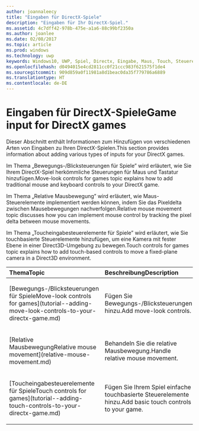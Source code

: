 ```yaml
---
author: joannaleecy
title: "Eingaben für DirectX-Spiele"
description: "Eingaben für Ihr DirectX-Spiel."
ms.assetid: 4c7dff42-978b-475e-a1a6-88c99bf2350a
ms.author: joanlee
ms.date: 02/08/2017
ms.topic: article
ms.prod: windows
ms.technology: uwp
keywords: Windows10, UWP, Spiel, Directx, Eingabe, Maus, Touch, Steuerelement
ms.openlocfilehash: d0494015e4cd2811cc0f21ccc983f621575f1de4
ms.sourcegitcommit: 909d859a0f11981a8d1beac0da35f779786a6889
ms.translationtype: HT
ms.contentlocale: de-DE
---
```

# <a name="game-input-for-directx-games"></a><span data-ttu-id="f2600-104">Eingaben für DirectX-Spiele</span><span class="sxs-lookup"><span data-stu-id="f2600-104">Game input for DirectX games</span></span>

<span data-ttu-id="f2600-105">Dieser Abschnitt enthält Informationen zum Hinzufügen von verschiedenen Arten von Eingaben zu Ihren DirectX-Spielen.</span><span class="sxs-lookup"><span data-stu-id="f2600-105">This section provides information about adding various types of inputs for your DirectX games.</span></span>

<span data-ttu-id="f2600-106">Im Thema „Bewegungs-/Blicksteuerungen für Spiele” wird erläutert, wie Sie Ihrem DirectX-Spiel herkömmliche Steuerungen für Maus und Tastatur hinzufügen.</span><span class="sxs-lookup"><span data-stu-id="f2600-106">Move-look controls for games topic explains how to add traditional mouse and keyboard controls to your DirectX game.</span></span>

<span data-ttu-id="f2600-107">Im Thema „Relative Mausbewegung” wird erläutert, wie Maus-Steuerelemente implementiert werden können, indem Sie das Pixeldelta zwischen Mausebewegungen nachverfolgen.</span><span class="sxs-lookup"><span data-stu-id="f2600-107">Relative mouse movement topic discusses how you can implement mouse control by tracking the pixel delta between mouse movements.</span></span>

<span data-ttu-id="f2600-108">Im Thema „Toucheingabesteuerelemente für Spiele” wird erläutert, wie Sie touchbasierte Steuerelemente hinzufügen, um eine Kamera mit fester Ebene in einer Direct3D-Umgebung zu bewegen.</span><span class="sxs-lookup"><span data-stu-id="f2600-108">Touch controls for games topic explains how to add touch-based controls to move a fixed-plane camera in a Direct3D environment.</span></span>

<table>
<colgroup>
<col width="50%" />
<col width="50%" />
</colgroup>
<thead>
<tr class="header">
<th align="left"><span data-ttu-id="f2600-109">Thema</span><span class="sxs-lookup"><span data-stu-id="f2600-109">Topic</span></span></th>
<th align="left"><span data-ttu-id="f2600-110">Beschreibung</span><span class="sxs-lookup"><span data-stu-id="f2600-110">Description</span></span></th>
</tr>
</thead>
<tbody>
<tr class="odd">
<td align="left"><p>[<span data-ttu-id="f2600-111">Bewegungs-/Blicksteuerungen für Spiele</span><span class="sxs-lookup"><span data-stu-id="f2600-111">Move-look controls for games</span></span>](tutorial--adding-move-look-controls-to-your-directx-game.md)</p></td>
<td align="left"><p><span data-ttu-id="f2600-112">Fügen Sie Bewegungs-/Blicksteuerungen hinzu.</span><span class="sxs-lookup"><span data-stu-id="f2600-112">Add move-look controls.</span></span></p></td>
</tr>
<tr class="even">
<td align="left"><p>[<span data-ttu-id="f2600-113">Relative Mausbewegung</span><span class="sxs-lookup"><span data-stu-id="f2600-113">Relative mouse movement</span></span>](relative-mouse-movement.md)</p></td>
<td align="left"><p><span data-ttu-id="f2600-114">Behandeln Sie die relative Mausbewegung.</span><span class="sxs-lookup"><span data-stu-id="f2600-114">Handle relative mouse movement.</span></span></p></td>
</tr>
<tr class="odd">
<td align="left"><p>[<span data-ttu-id="f2600-115">Toucheingabesteuerelemente für Spiele</span><span class="sxs-lookup"><span data-stu-id="f2600-115">Touch controls for games</span></span>](tutorial--adding-touch-controls-to-your-directx-game.md)</p></td>
<td align="left"><p><span data-ttu-id="f2600-116">Fügen Sie Ihrem Spiel einfache touchbasierte Steuerelemente hinzu.</span><span class="sxs-lookup"><span data-stu-id="f2600-116">Add basic touch controls to your game.</span></span></p></td>
</tr>
</tbody>
</table>